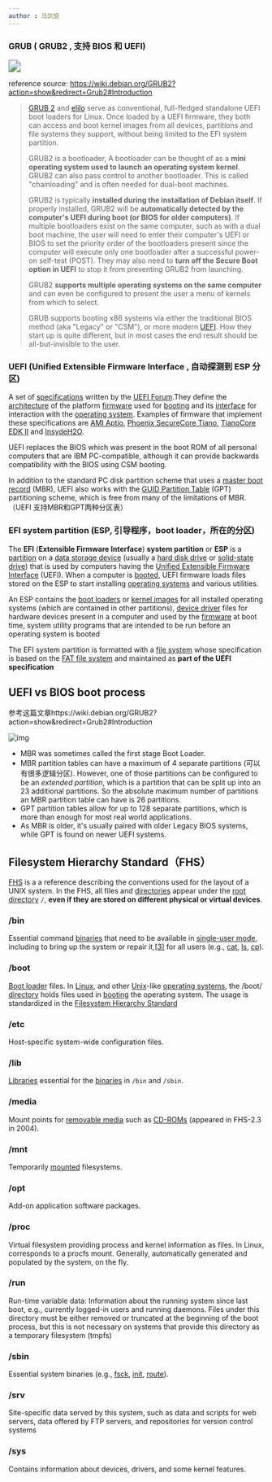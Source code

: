 ```yaml
---
author : 马凯旋
---
```


### GRUB ( GRUB2 , 支持 BIOS 和 UEFI)

<img src="/home/mkx/github/notes/installOS/pictures/GNU_GRUB_components.svg.png" style="zoom:150%;" />

reference source: https://wiki.debian.org/GRUB2?action=show&redirect=Grub2#Introduction
> [GRUB 2](https://en.wikipedia.org/wiki/GRUB_2) and [elilo](https://en.wikipedia.org/wiki/Elilo) serve as conventional, full-fledged standalone UEFI boot loaders for  Linux. Once loaded by a UEFI firmware, they both can access and boot  kernel images from all devices, partitions and file systems they  support, without being limited to the EFI system partition.
>
> GRUB2 is a bootloader, A bootloader can be thought of as a **mini operating system used to launch an operating system kernel**. GRUB2 can also pass control to another bootloader. This is called "chainloading" and is often needed for dual-boot machines. 
>
> GRUB2 is typically **installed during the installation of Debian itself**. If properly installed, GRUB2 will be **automatically detected by the computer's UEFI during boot (or BIOS for older computers)**. If multiple bootloaders exist on the same computer, such as with a dual boot machine, the user will need to enter their computer's UEFI or BIOS to set the priority order of the bootloaders present since the computer will execute only one bootloader after a successful power-on self-test (POST). They may also need to **turn off the Secure Boot option in UEFI** to stop it from preventing GRUB2 from launching.
>
> GRUB2 **supports multiple operating systems on the same computer** and can  even be configured to present the user a menu of kernels from which to  select.
>
> GRUB supports booting x86 systems via either the traditional BIOS method (aka "Legacy" or "CSM"), or more modern [UEFI](https://wiki.debian.org/UEFI). How they start up is quite different, but in most cases the end result should be all-but-invisible to the user. 

### UEFI (**Unified Extensible Firmware Interface** , 自动探测到 ESP 分区)

A set of [specifications](https://en.wikipedia.org/wiki/Specification_(technical_standard)) written by the [UEFI Forum](https://en.wikipedia.org/wiki/UEFI_Forum).They define the [architecture](https://en.wikipedia.org/wiki/Software_architecture) of the platform [firmware](https://en.wikipedia.org/wiki/Firmware) used for [booting](https://en.wikipedia.org/wiki/Booting) and its [interface](https://en.wikipedia.org/wiki/Interface_(computer_science)) for interaction with the [operating system](https://en.wikipedia.org/wiki/Operating_system). Examples of firmware that implement these specifications are [AMI Aptio](https://en.wikipedia.org/wiki/AMI_Aptio), [Phoenix SecureCore Tiano](https://en.wikipedia.org/wiki/Phoenix_Technologies), [TianoCore EDK II](https://en.wikipedia.org/wiki/TianoCore_EDK_II) and [InsydeH2O](https://en.wikipedia.org/wiki/InsydeH2O).

UEFI replaces the BIOS which was present in the boot ROM of all personal computers that are IBM PC-compatible, although it can provide backwards compatibility with the BIOS using CSM booting.

In addition to the standard PC disk partition scheme that uses a [master boot record](https://en.wikipedia.org/wiki/Master_boot_record) (MBR), UEFI also works with the [GUID Partition Table](https://en.wikipedia.org/wiki/GUID_Partition_Table) (GPT) partitioning scheme, which is free from many of the limitations of MBR. （UEFI 支持MBR和GPT两种分区表）

### EFI system partition (ESP,  引导程序，boot loader，所在的分区)

The **EFI** (**Extensible Firmware Interface**) **system partition**  or **ESP** is a [partition](https://en.wikipedia.org/wiki/Partition_(computing)) on a [data storage device](https://en.wikipedia.org/wiki/Data_storage_device) (usually a [hard disk drive](https://en.wikipedia.org/wiki/Hard_disk_drive) or [solid-state drive](https://en.wikipedia.org/wiki/Solid-state_drive)) that is used by computers having the [Unified Extensible Firmware Interface](https://en.wikipedia.org/wiki/Unified_Extensible_Firmware_Interface) (UEFI). When a computer is [booted](https://en.wikipedia.org/wiki/Booting), UEFI firmware loads files stored on the ESP to start installing [operating systems](https://en.wikipedia.org/wiki/Operating_system) and various utilities.

An ESP contains the [boot loaders](https://en.wikipedia.org/wiki/Boot_loader) or [kernel images](https://en.wikipedia.org/wiki/Kernel_image) for all installed operating systems (which are contained in other partitions), [device driver](https://en.wikipedia.org/wiki/Device_driver) files for hardware devices present in a computer and used by the [firmware](https://en.wikipedia.org/wiki/Firmware) at boot time, system utility programs that are intended to be run before an operating system is booted

The EFI system partition is formatted with a [file system](https://en.wikipedia.org/wiki/File_system) whose specification is based on the [FAT file system](https://en.wikipedia.org/wiki/FAT_file_system) and maintained as **part of the UEFI specification**





## UEFI vs BIOS boot process 

参考这篇文章https://wiki.debian.org/GRUB2?action=show&redirect=Grub2#Introduction

![img](/home/mkx/github/notes/installOS/pictures/UEFI_boot_process.png)

* MBR was sometimes called the first stage Boot Loader.
* MBR partition tables can have a maximum of 4 separate partitions (可以有很多逻辑分区). However, one of those partitions can be configured to be an *extended partition*, which is a partition that can be split up into an 23 additional  partitions. So the absolute maximum number of partitions an MBR  partition table can have is 26 partitions.
* GPT partition tables allow for up to 128 separate partitions, which is more than enough for most real world applications.
* As MBR is older, it's usually paired with older Legacy BIOS systems, while GPT is found on newer UEFI systems. 





## Filesystem Hierarchy Standard（FHS）

[FHS](https://en.wikipedia.org/wiki/Filesystem_Hierarchy_Standard) is a a reference describing the conventions used for the layout of a UNIX system. In the FHS, all files and [directories](https://en.wikipedia.org/wiki/Directory_(file_systems)) appear under the [root directory](https://en.wikipedia.org/wiki/Root_directory) `/`, **even if they are stored on different physical or virtual devices**.

### /bin 

Essential command [binaries](https://en.wikipedia.org/wiki/Executable) that need to be available in [single-user mode](https://en.wikipedia.org/wiki/Single-user_mode), including to bring up the system or repair it,[[3\]](https://en.wikipedia.org/wiki/Filesystem_Hierarchy_Standard#cite_note-3) for all users (e.g., [cat](https://en.wikipedia.org/wiki/Cat_(Unix)), [ls](https://en.wikipedia.org/wiki/Ls), [cp](https://en.wikipedia.org/wiki/Cp_(Unix))).


### /boot 

[Boot loader](https://en.wikipedia.org/wiki/Boot_loader) files. In [Linux](https://en.wikipedia.org/wiki/Linux), and other [Unix](https://en.wikipedia.org/wiki/Unix)-like [operating systems](https://en.wikipedia.org/wiki/Operating_system), the /boot/ [directory](https://en.wikipedia.org/wiki/Folder_(computing)) holds files used in [booting](https://en.wikipedia.org/wiki/Booting) the operating system. The usage is standardized in the [Filesystem Hierarchy Standard](https://en.wikipedia.org/wiki/Filesystem_Hierarchy_Standard)

### /etc
Host-specific system-wide configuration files.

### /lib

[Libraries](https://en.wikipedia.org/wiki/Library_(computer_science)) essential for the [binaries](https://en.wikipedia.org/wiki/Binaries) in `/bin` and `/sbin`.

### /media

Mount points for [removable media](https://en.wikipedia.org/wiki/Removable_media) such as [CD-ROMs](https://en.wikipedia.org/wiki/CD-ROM) (appeared in FHS-2.3 in 2004).

### /mnt

Temporarily [mounted](https://en.wikipedia.org/wiki/Mount_(computing)) filesystems.

### /opt
Add-on application software packages.

### /proc
Virtual filesystem providing process and kernel information as files. In Linux, corresponds to a procfs mount. Generally, automatically generated and populated by the system, on the fly. 

### /run
Run-time variable data: Information about the running system since last boot, e.g., currently logged-in users and running daemons. Files under this directory must be either removed or truncated at the beginning of the boot process, but this is not necessary on systems that provide this directory as a temporary filesystem (tmpfs)

### /sbin
Essential system binaries (e.g., [fsck](https://en.wikipedia.org/wiki/Fsck), [init](https://en.wikipedia.org/wiki/Init), [route](https://en.wikipedia.org/wiki/Route_(command))).

### /srv
Site-specific data served by this system, such as data and scripts for web servers, data offered by FTP servers, and repositories for version control systems 

### /sys

Contains information about devices, drivers, and some kernel features.

